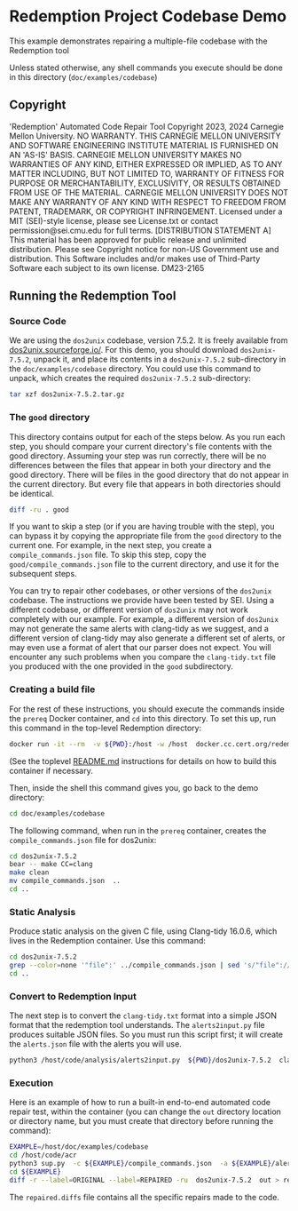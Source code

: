 # Redemption Project Codebase Demo

This example demonstrates repairing a multiple-file codebase with the Redemption tool

Unless stated otherwise, any shell commands you execute should be done in this directory (`doc/examples/codebase`)

## Copyright

<legal>
'Redemption' Automated Code Repair Tool
Copyright 2023, 2024 Carnegie Mellon University.
NO WARRANTY. THIS CARNEGIE MELLON UNIVERSITY AND SOFTWARE ENGINEERING
INSTITUTE MATERIAL IS FURNISHED ON AN 'AS-IS' BASIS. CARNEGIE MELLON
UNIVERSITY MAKES NO WARRANTIES OF ANY KIND, EITHER EXPRESSED OR IMPLIED,
AS TO ANY MATTER INCLUDING, BUT NOT LIMITED TO, WARRANTY OF FITNESS FOR
PURPOSE OR MERCHANTABILITY, EXCLUSIVITY, OR RESULTS OBTAINED FROM USE OF
THE MATERIAL. CARNEGIE MELLON UNIVERSITY DOES NOT MAKE ANY WARRANTY OF ANY
KIND WITH RESPECT TO FREEDOM FROM PATENT, TRADEMARK, OR COPYRIGHT
INFRINGEMENT.
Licensed under a MIT (SEI)-style license, please see License.txt or
contact permission@sei.cmu.edu for full terms.
[DISTRIBUTION STATEMENT A] This material has been approved for public
release and unlimited distribution.  Please see Copyright notice for
non-US Government use and distribution.
This Software includes and/or makes use of Third-Party Software each
subject to its own license.
DM23-2165
</legal>

## Running the Redemption Tool
### Source Code

We are using the `dos2unix` codebase, version 7.5.2. It is freely available from [dos2unix.sourceforge.io/](https://sourceforge.net/projects/dos2unix/files/dos2unix/7.5.2/dos2unix-7.5.2.tar.gz/download).  For this demo, you should download `dos2unix-7.5.2`, unpack it, and place its contents in a `dos2unix-7.5.2` sub-directory in the `doc/examples/codebase` directory. You could use this command to unpack, which creates the required `dos2unix-7.5.2` sub-directory:
 
```sh
tar xzf dos2unix-7.5.2.tar.gz 
```

### The `good` directory

This directory contains output for each of the steps below. As you run each step, you should compare your current directory's file contents with the good directory. Assuming your step was run correctly, there will be no differences between the files that appear in both your directory and the good directory.  There will be files in the good directory that do not appear in the current directory. But every file that appears in both directories should be identical.

``` sh
diff -ru . good
```

If you want to skip a step (or if you are having trouble with the step), you can bypass it by copying the appropriate file from the `good` directory to the current one. For example, in the next step, you create a `compile_commands.json` file.  To skip this step, copy the `good/compile_commands.json` file to the current directory, and use it for the subsequent steps.

You can try to repair other codebases, or other versions of the `dos2unix` codebase.  The instructions we provide have been tested by SEI.  Using a different codebase, or different version of `dos2unix` may not work completely with our example. For example, a different version of `dos2unix` may not generate the same alerts with clang-tidy as we suggest, and a different version of clang-tidy may also generate a different set of alerts, or may even use a format of alert that our parser does not expect. You will encounter any such problems when you compare the `clang-tidy.txt` file you produced with the one provided in the `good` subdirectory.

### Creating a build file

For the rest of these instructions, you should execute the commands inside the `prereq` Docker container, and `cd` into this directory.  To set this up, run this command in the top-level Redemption directory:

``` sh
docker run -it --rm  -v ${PWD}:/host -w /host  docker.cc.cert.org/redemption/prereq  bash
```

(See the toplevel [README.md](../../../README.md) instructions for details on how to build this container if necessary.

Then, inside the shell this command gives you, go back to the demo directory:

``` sh
cd doc/examples/codebase
```

The following command, when run in the `prereq` container, creates the `compile_commands.json` file for dos2unix:

``` sh
cd dos2unix-7.5.2
bear -- make CC=clang
make clean
mv compile_commands.json  ..
cd ..
```

### Static Analysis

Produce static analysis on the given C file, using Clang-tidy 16.0.6, which lives in the Redemption container.  Use this command:

``` sh
cd dos2unix-7.5.2
grep --color=none '"file":' ../compile_commands.json | sed 's/"file"://;  s/",/"/;' | sort -u  | xargs clang-tidy-16 -checks='*'  > ../clang-tidy.txt
cd ..
```

### Convert to Redemption Input

The next step is to convert the `clang-tidy.txt` format into a simple JSON format that the redemption tool understands. The `alerts2input.py` file produces suitable JSON files. So you must run this script first; it will create the `alerts.json` file with the alerts you will use.

``` sh
python3 /host/code/analysis/alerts2input.py  ${PWD}/dos2unix-7.5.2  clang_tidy  clang-tidy.txt  alerts.json
```

### Execution

Here is an example of how to run a built-in end-to-end automated code repair test, within the container (you can change the `out` directory location or directory name, but you must create that directory before running the command):

```sh
EXAMPLE=/host/doc/examples/codebase
cd /host/code/acr
python3 sup.py  -c ${EXAMPLE}/compile_commands.json  -a ${EXAMPLE}/alerts.json  -b ${EXAMPLE}/dos2unix-7.5.2  --repaired-src ${EXAMPLE}/out
cd ${EXAMPLE}
diff -r --label=ORIGINAL --label=REPAIRED -ru  dos2unix-7.5.2  out > repaired.diffs 
```

The `repaired.diffs` file contains all the specific repairs made to the code.
